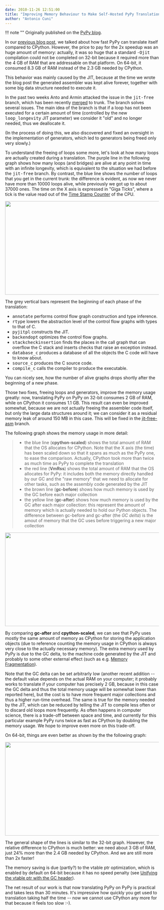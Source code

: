 ```yaml
---
date: 2010-11-26 12:51:00
title: "Improving Memory Behaviour to Make Self-Hosted PyPy Translations Practical"
author: "Antonio Cuni"
---
```


!!! note ""
    Originally published on the [PyPy blog](https://pypy.org/posts/2010/11/improving-memory-behaviour-to-make-self-856966667913962461.html).


<html><body><p>In our <a class="reference external" href="/posts/2010/11/snake-which-bites-its-tail-pypy-jitting-5161284681004717142.html">previous blog post</a>, we talked about how fast PyPy can translate
itself compared to CPython.  However, the price to pay for the 2x speedup was
an huge amount of memory: actually, it was so huge that a standard <tt class="docutils literal"><span class="pre">-Ojit</span></tt>
compilation could not be completed on 32-bit because it required more than the
4 GB of RAM that are addressable on that platform.  On 64-bit, it consumed
8.3 GB of RAM instead of the 2.3 GB needed by CPython.</p>
<p>This behavior was mainly caused by the JIT, because at the time we wrote the
blog post the generated assembler was kept alive forever, together with some
big data structure needed to execute it.</p>
<p>In the past two weeks Anto and Armin attacked the issue in the <tt class="docutils literal"><span class="pre">jit-free</span></tt>
branch, which has been recently <a class="reference external" href="https://codespeak.net/pipermail/pypy-svn/2010-November/045019.html">merged</a> to trunk.  The branch solves several
issues. The main idea of the branch is that if a
loop has not been executed for a certain amount of time (controlled by the new
<tt class="docutils literal">loop_longevity</tt> JIT parameter) we consider it "old" and no longer needed,
thus we deallocate it.</p>
<p>(In the process of doing this, we also discovered and fixed an
oversight in the implementation of generators, which led to generators being
freed only very slowly.)</p>
<p>To understand the freeing of loops some more, let's look at how many loops are
actually created during a translation.
The purple line in the following graph shows how many loops (and bridges) are
alive at any point in time with an infinite longevity, which is equivalent to
the situation we had before the <tt class="docutils literal"><span class="pre">jit-free</span></tt> branch.  By contrast, the blue
line shows the number of loops that you get in the current trunk: the
difference is evident, as now we never have more than 10000 loops alive, while
previously we got up to about 37000 ones.  The time on the X axis is expressed
in "Giga Ticks", where a tick is the value read out of the <a class="reference external" href="https://en.wikipedia.org/wiki/Time_Stamp_Counter">Time Stamp Counter</a>
of the CPU.</p>

<a href="https://3.bp.blogspot.com/_4gR6Ggu8oHQ/TO-wIZWQVmI/AAAAAAAAAKs/J4PKLIFxxOc/s1600/loop-longevity-64-gcdelta.png"><img alt="" border="0" id="BLOGGER_PHOTO_ID_5543843324606043746" src="https://3.bp.blogspot.com/_4gR6Ggu8oHQ/TO-wIZWQVmI/AAAAAAAAAKs/J4PKLIFxxOc/s600/loop-longevity-64-gcdelta.png" style="cursor: pointer; cursor: hand; width: 600px; height: 306px;"></a>

<p>The grey vertical bars represent the beginning of each phase of the
translation:</p>
<ul class="simple">
<li><tt class="docutils literal">annotate</tt> performs control flow graph construction and type inference.</li>
<li><tt class="docutils literal">rtype</tt> lowers the abstraction level of the control flow graphs with types to that of C.</li>
<li><tt class="docutils literal">pyjitpl</tt> constructs the JIT.</li>
<li><tt class="docutils literal">backendopt</tt> optimizes the control flow graphs.</li>
<li><tt class="docutils literal">stackcheckinsertion</tt> finds the places in the call graph that can overflow the C stack and inserts checks that raise an exception instead.</li>
<li><tt class="docutils literal">database_c</tt> produces a database of all the objects the C code will have to know about.</li>
<li><tt class="docutils literal">source_c</tt> produces the C source code.</li>
<li><tt class="docutils literal">compile_c</tt> calls the compiler to produce the executable.</li>
</ul>
<p>You can nicely see, how the number of alive graphs drops shortly after the
beginning of a new phase.</p>
<p>Those two fixes, freeing loops and generators, improve the memory usage greatly:
now, translating PyPy
on PyPy on 32-bit consumes 2 GB of RAM, while on CPython it consumes 1.1 GB.
This result can even be improved somewhat, because we are not actually freeing
the assembler code itself, but
only the large data structures around it; we can consider it as a residual
memory leak of around 150 MB in this case.  This will be fixed in the
<a class="reference external" href="https://codespeak.net/svn/pypy/branch/jit-free-asm/">jit-free-asm</a> branch.</p>
<p>The following graph shows the memory usage in more detail:</p>
<blockquote>
<ul class="simple">
<li>the blue line (<strong>cpython-scaled</strong>) shows the total amount of RAM that the
OS allocates for CPython.  Note that the X axis (the time) has been
scaled down so that it spans as much as the PyPy one, to ease the
comparison. Actually, CPython took more than twice as much time as PyPy to
complete the translation</li>
<li>the red line (<strong>VmRss</strong>) shows the total amount of RAM that the
OS allocates for PyPy: it includes both the memory directly handled by
our GC and the "raw memory" that we need to allocate for other tasks, such
as the assembly code generated by the JIT</li>
<li>the brown line (<strong>gc-before</strong>) shows how much memory is used by the GC
before each major collection</li>
<li>the yellow line (<strong>gc-after</strong>) shows how much memory is used by the GC
after each major collection: this represent the amount of memory which is
actually needed to hold our Python objects.  The difference between
gc-before and gc-after (the <em>GC delta</em>) is the amout of memory that the GC
uses before triggering a new major collection</li>
</ul>
</blockquote>

<a href="https://1.bp.blogspot.com/_4gR6Ggu8oHQ/TO-wX3gomAI/AAAAAAAAAK0/sQhn6oMjWdY/s1600/memory-32.png"><img alt="" border="0" id="BLOGGER_PHOTO_ID_5543843590400677890" src="https://1.bp.blogspot.com/_4gR6Ggu8oHQ/TO-wX3gomAI/AAAAAAAAAK0/sQhn6oMjWdY/s600/memory-32.png" style="cursor: pointer; cursor: hand; width: 600px; height: 306px;"></a>

<p>By comparing <strong>gc-after</strong> and <strong>cpython-scaled</strong>, we can see that PyPy
uses mostly the same amount of memory as CPython for storing the application
objects (due to reference counting the memory usage in CPython is always very
close to the actually necessary memory).  The extra memory
used by PyPy is due to the GC delta, to the machine code generated by the JIT
and probably to some other external effect (such as e.g. <a class="reference external" href="https://en.wikipedia.org/wiki/Memory_fragmentation">Memory
Fragmentation</a>).</p>
<p>Note that the GC delta can be set arbitrarly low (another recent addition --
the default value depends on the actual RAM on your computer; it probably
works to translate if your computer has precisely 2 GB, because in this
case the GC delta and thus the total memory usage will be somewhat
lower than reported here), but the cost is to have more
frequent major collections and thus a higher run-time overhead.  The same is
true for the memory needed by the JIT, which can be reduced by telling the JIT
to compile less often or to discard old loops more frequently.  As often
happens in computer science, there is a trade-off between space and time, and
currently for this particular example PyPy runs twice as fast as CPython by
doubling the memory usage. We hope to improve even more on this trade-off.</p>
<p>On 64-bit, things are even better as shown by the the following graph:</p>

<a href="https://1.bp.blogspot.com/_4gR6Ggu8oHQ/TO-whfBmjLI/AAAAAAAAAK8/eUOmx59dA80/s1600/memory-64-gcdelta.png"><img alt="" border="0" id="BLOGGER_PHOTO_ID_5543843755626761394" src="https://1.bp.blogspot.com/_4gR6Ggu8oHQ/TO-whfBmjLI/AAAAAAAAAK8/eUOmx59dA80/s600/memory-64-gcdelta.png" style="cursor: pointer; cursor: hand; width: 600px; height: 306px;"></a>

<p>The general shape of the lines is similar to the 32-bit graph. However, the
relative difference to CPython is much better: we need about 3 GB of RAM, just
24% more than the 2.4 GB needed by CPython.  And we are still more than 2x
faster!</p>
<p>The memory saving is due (partly?) to the vtable ptr optimization, which is
enabled by default on 64-bit because it has no speed penalty (see
<a class="reference external" href="/posts/2009/10/gc-improvements-6174120095428192954.html">Unifying the vtable ptr with the GC header</a>).</p>
<p>The net result of our work is that now translating PyPy on PyPy is practical
and takes less than 30 minutes.  It's impressive how quickly you get used to
translation taking half the time -- now we cannot use CPython any more for that
because it feels too slow :-).</p></body></html>